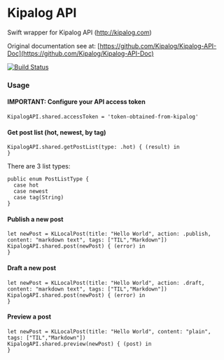 # Kipalog API
Swift wrapper for Kipalog API (http://kipalog.com)

Original documentation see at: [https://github.com/Kipalog/Kipalog-API-Doc](https://github.com/Kipalog/Kipalog-API-Doc)

[![Build Status](https://travis-ci.com/nam-dh/kipalog-api-swift.svg?branch=master)](https://travis-ci.com/nam-dh/kipalog-api-swift)  
### Usage
#### IMPORTANT: Configure your API access token
```
KipalogAPI.shared.accessToken = 'token-obtained-from-kipalog'
```

#### Get post list (hot, newest, by tag)
```
KipalogAPI.shared.getPostList(type: .hot) { (result) in
}
```

There are 3 list types:
```
public enum PostListType {
  case hot
  case newest
  case tag(String)
}
```

#### Publish a new post
```
let newPost = KLLocalPost(title: "Hello World", action: .publish, content: "markdown text", tags: ["TIL","Markdown"])
KipalogAPI.shared.post(newPost) { (error) in
}
```

#### Draft a new post
```
let newPost = KLLocalPost(title: "Hello World", action: .draft, content: "markdown text", tags: ["TIL","Markdown"])
KipalogAPI.shared.post(newPost) { (error) in
}
```

#### Preview a post
```
let newPost = KLLocalPost(title: "Hello World", content: "plain", tags: ["TIL","Markdown"])
KipalogAPI.shared.preview(newPost) { (post) in
}
```
